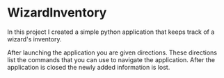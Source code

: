 # WizardInventory
In this project I created a simple python application that keeps track of a wizard's inventory.

After launching the application you are given directions.
These directions list the commands that you can use to navigate the application.
After the application is closed the newly added information is lost.
